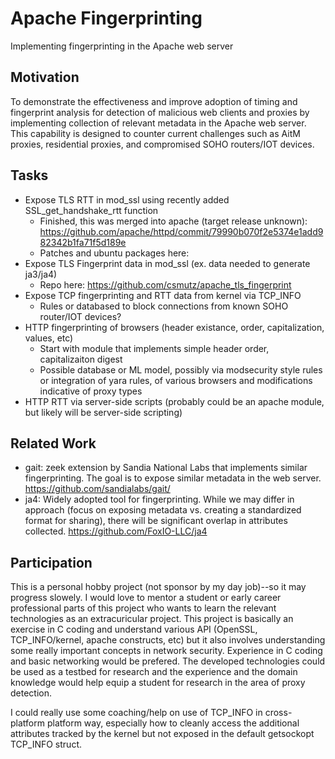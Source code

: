# Apache Fingerprinting
Implementing fingerprinting in the Apache web server

## Motivation
To demonstrate the effectiveness and improve adoption of timing and fingerprint analysis for detection of malicious web clients and proxies by implementing collection of relevant metadata in the Apache web server. This capability is designed to counter current challenges such as AitM proxies, residential proxies, and compromised SOHO routers/IOT devices.

## Tasks
  - Expose TLS RTT in mod_ssl using recently added SSL_get_handshake_rtt function
    - Finished, this was merged into apache (target release unknown): https://github.com/apache/httpd/commit/79990b070f2e5374e1add982342b1fa71f5d189e
    - Patches and ubuntu packages here: 
  - Expose TLS Fingerprint data in mod_ssl (ex. data needed to generate ja3/ja4)
    - Repo here: https://github.com/csmutz/apache_tls_fingerprint
  - Expose TCP fingerprinting and RTT data from kernel via TCP_INFO
    - Rules or databased to block connections from known SOHO router/IOT devices?
  - HTTP fingerprinting of browsers (header existance, order, capitalization, values, etc)
    - Start with module that implements simple header order, capitalizaiton digest
    - Possible database or ML model, possibly via modsecurity style rules or integration of yara rules, of various browsers and modifications indicative of proxy types
  - HTTP RTT via server-side scripts (probably could be an apache module, but likely will be server-side scripting)

## Related Work
  - gait: zeek extension by Sandia National Labs that implements similar fingerprinting. The goal is to expose similar metadata in the web server. https://github.com/sandialabs/gait/
  - ja4: Widely adopted tool for fingerprinting. While we may differ in approach (focus on exposing metadata vs. creating a standardized format for sharing), there will be significant overlap in attributes collected. https://github.com/FoxIO-LLC/ja4

## Participation
This is a personal hobby project (not sponsor by my day job)--so it may progress slowely. I would love to mentor a student or early career professional parts of this project who wants to learn the relevant technologies as an extracuricular project. This project is basically an exercise in C coding and understand various API (OpenSSL, TCP_INFO/kernel, apache constructs, etc) but it also involves understanding some really important concepts in network security. Experience in C coding and basic networking would be prefered. The developed technologies could be used as a testbed for research and the experience and the domain knowledge would help equip a student for research in the area of proxy detection.

I could really use some coaching/help on use of TCP_INFO in cross-platform platform way, especially how to cleanly access the additional attributes tracked by the kernel but not exposed in the default getsockopt TCP_INFO struct. 




